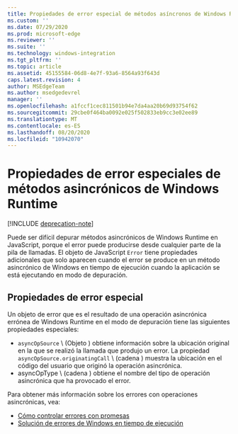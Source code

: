 ```yaml
---
title: Propiedades de error especial de métodos asíncronos de Windows Runtime
ms.custom: ''
ms.date: 07/29/2020
ms.prod: microsoft-edge
ms.reviewer: ''
ms.suite: ''
ms.technology: windows-integration
ms.tgt_pltfrm: ''
ms.topic: article
ms.assetid: 45155584-06d8-4e7f-93a6-8564a93f643d
caps.latest.revision: 4
author: MSEdgeTeam
ms.author: msedgedevrel
manager: ''
ms.openlocfilehash: a1fccf1cec811501b94e7da4aa20b69d93754f62
ms.sourcegitcommit: 29cbe0f464ba0092e025f502833eb9cc3e02ee89
ms.translationtype: MT
ms.contentlocale: es-ES
ms.lasthandoff: 08/20/2020
ms.locfileid: "10942070"
---
```

# Propiedades de error especiales de métodos asincrónicos de Windows Runtime  

[!INCLUDE [deprecation-note](../includes/legacy-edge-note.md)]  

Puede ser difícil depurar métodos asincrónicos de Windows Runtime en JavaScript, porque el error puede producirse desde cualquier parte de la pila de llamadas.  El objeto de JavaScript `Error` tiene propiedades adicionales que solo aparecen cuando el error se produce en un método asincrónico de Windows en tiempo de ejecución cuando la aplicación se está ejecutando en modo de depuración.  
  
## Propiedades de error especial  

Un objeto de error que es el resultado de una operación asincrónica errónea de Windows Runtime en el modo de depuración tiene las siguientes propiedades especiales:  

*   `asyncOpSource` \ (Objeto \) obtiene información sobre la ubicación original en la que se realizó la llamada que produjo un error.  La propiedad `asyncOpSource.originatingCall` \ (cadena \) muestra la ubicación en el código del usuario que originó la operación asincrónica.  
*   asyncOpType \ (cadena \) obtiene el nombre del tipo de operación asincrónica que ha provocado el error.  
    
Para obtener más información sobre los errores con operaciones asincrónicas, vea:  
  
*   [Cómo controlar errores con promesas][PreviousVersionsWindowsAppsHh700337]  
*   [Solución de errores de Windows en tiempo de ejecución][PreviousVersionsWindowsAppsHh974350]  

<!-- links -->  

[PreviousVersionsWindowsAppsHh700337]: /previous-versions/windows/apps/hh700337(v=win.10) "Cómo controlar errores con promesas (HTML) | Microsoft docs"  
[PreviousVersionsWindowsAppsHh974350]: /previous-versions/windows/apps/hh974350(v=win.10) "Solución de errores de Windows Runtime (HTML) | Microsoft docs"  
